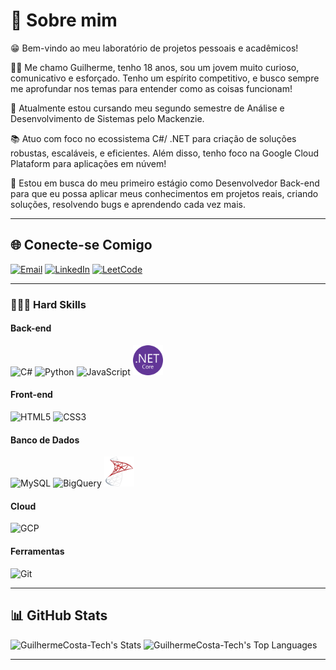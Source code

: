 # 🪪 Sobre mim

😁 Bem-vindo ao meu laboratório de projetos pessoais e acadêmicos! 

👦🏻 Me chamo Guilherme, tenho 18 anos, sou um jovem muito curioso, comunicativo e esforçado. Tenho um espírito competitivo, e busco sempre me aprofundar nos temas para entender como as coisas funcionam!

📖 Atualmente estou cursando meu segundo semestre de Análise e Desenvolvimento de Sistemas pelo Mackenzie.

📚 Atuo com foco no ecossistema C#/ .NET para criação de soluções robustas, escaláveis, e eficientes. Além disso, tenho foco na Google Cloud Plataform para aplicações em núvem!

💼 Estou em busca do meu primeiro estágio como Desenvolvedor Back-end para que eu possa aplicar meus conhecimentos em projetos reais, criando soluções, resolvendo bugs e aprendendo cada vez mais.

---

## 🌐 Conecte-se Comigo

[![Email](https://img.shields.io/badge/Email-D14836?logo=gmail&logoColor=white)](mailto:guilhermecosta.tech@gmail.com)
[![LinkedIn](https://img.shields.io/badge/LinkedIn-0A66C2?logo=linkedin&logoColor=white&style=flat-square)](www.linkedin.com/in/guilhermecosta-tech)
[![LeetCode](https://img.shields.io/badge/-LeetCode-FFA116?style=flat-square&logo=leetcode&logoColor=black)](https://leetcode.com/guilhermecosta-tech/)

---

### 👨🏻‍💻 Hard Skills

#### Back-end
<div align="left">
  <img src="https://cdn.jsdelivr.net/gh/devicons/devicon/icons/csharp/csharp-original.svg"
       width="48" alt="C#" />
  <img src="https://cdn.jsdelivr.net/gh/devicons/devicon/icons/python/python-original.svg"
       width="48" alt="Python" />
    <img src="https://cdn.jsdelivr.net/gh/devicons/devicon/icons/javascript/javascript-original.svg"
       width="48" alt="JavaScript" />
    <img align="auto" alt="DotNetCore" width="48" src="https://github.com/devicons/devicon/blob/v2.16.0/icons/dotnetcore/dotnetcore-original.svg"/>
  
  </div>

#### Front-end
<div align="left">
    <img src="https://cdn.jsdelivr.net/gh/devicons/devicon/icons/html5/html5-original.svg"
       width="48" alt="HTML5" />
    <img src="https://cdn.jsdelivr.net/gh/devicons/devicon/icons/css3/css3-original.svg"
       width="48" alt="CSS3" />
</div>

#### Banco de Dados
<div align="left">
  <img src="https://cdn.jsdelivr.net/gh/devicons/devicon/icons/mysql/mysql-original.svg"
       width="48" alt="MySQL" />
         <img src="https://www.vectorlogo.zone/logos/google_bigquery/google_bigquery-icon.svg"
       width="48" alt="BigQuery" />
  <img align="auto" alt="SQL Server" height="auto" width="48" src="https://raw.githubusercontent.com/devicons/devicon/master/icons/microsoftsqlserver/microsoftsqlserver-original.svg">
</div>

#### Cloud
<div align="left">
  <img src="https://cdn.jsdelivr.net/gh/devicons/devicon/icons/googlecloud/googlecloud-original.svg"
       width="48" alt="GCP" />
 </div>


#### Ferramentas
<div align="left">
  <img src="https://cdn.jsdelivr.net/gh/devicons/devicon/icons/git/git-original.svg"
       width="48" alt="Git" />
 </div>








---

## 📊 GitHub Stats

![GuilhermeCosta-Tech's Stats](https://github-readme-stats.vercel.app/api?username=GuilhermeCosta-Tech&theme=dark&show_icons=true&hide_border=false&count_private=true)
![GuilhermeCosta-Tech's Top Languages](https://github-readme-stats.vercel.app/api/top-langs/?username=GuilhermeCosta-Tech&theme=dark&show_icons=true&hide_border=false&layout=compact)

---


